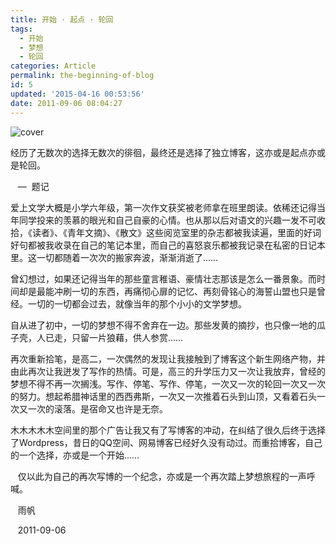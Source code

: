 ```yaml
---
title: 开始 · 起点 · 轮回
tags:
  - 开始
  - 梦想
  - 轮回
categories: Article
permalink: the-beginning-of-blog
id: 5
updated: '2015-04-16 00:53:56'
date: 2011-09-06 08:04:27
---
```


![cover](https://cat.yufan.me/cats/070731fQ7.jpg)

经历了无数次的选择无数次的徘徊，最终还是选择了独立博客，这亦或是起点亦或是轮回。

   —  题记

爱上文学大概是小学六年级，第一次作文获奖被老师拿在班里朗读。依稀还记得当年同学投来的羡慕的眼光和自己自豪的心情。也从那以后对语文的兴趣一发不可收拾，《读者》、《青年文摘》、《散文》这些阅览室里的杂志都被我读遍，里面的好词好句都被我收录在自己的笔记本里，而自己的喜怒哀乐都被我记录在私密的日记本里。这一切都随着一次次的搬家奔波，渐渐消逝了……<!--more-->

曾幻想过，如果还记得当年的那些童言稚语、豪情壮志那该是怎么一番景象。而时间却是最能冲刷一切的东西，再痛彻心扉的记忆、再刻骨铭心的海誓山盟也只是曾经。一切的一切都会过去，就像当年的那个小小的文学梦想。

自从进了初中，一切的梦想不得不舍弃在一边。那些发黄的摘抄，也只像一地的瓜子壳，人已走，只留一片狼藉，供人参赏……

再次重新拾笔，是高二，一次偶然的发现让我接触到了博客这个新生网络产物，并由此再次让我迸发了写作的热情。可是，高三的升学压力又一次让我放弃，曾经的梦想不得不再一次搁浅。写作、停笔、写作、停笔，一次又一次的轮回一次又一次的努力。想起希腊神话里的西西弗斯，一次又一次推着石头到山顶，又看着石头一次又一次的滚落。是宿命又也许是无奈。

木木木木木空间里的那个广告让我又有了写博客的冲动，在纠结了很久后终于选择了Wordpress，昔日的QQ空间、网易博客已经好久没有动过。而重拾博客，自己的一个选择，亦或是一个开始……

   仅以此为自己的再次写博的一个纪念，亦或是一个再次踏上梦想旅程的一声呼喊。

   雨帆

   2011-09-06
